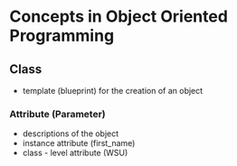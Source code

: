# Concepts in Object Oriented Programming

## Class

- template (blueprint) for the creation of an object

### Attribute (Parameter)
- descriptions of the object
- instance attribute (first_name)
- class - level attribute (WSU)
